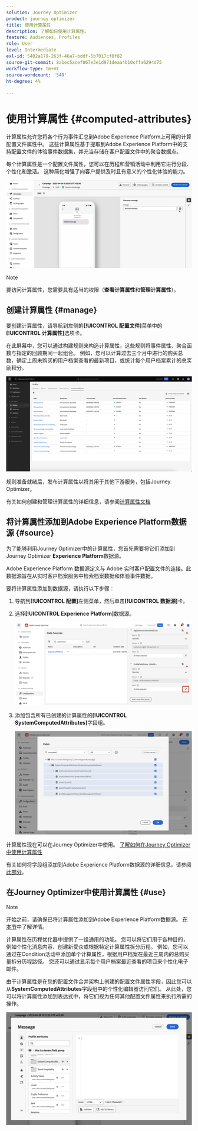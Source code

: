 ```yaml
---
solution: Journey Optimizer
product: journey optimizer
title: 使用计算属性
description: 了解如何使用计算属性。
feature: Audiences, Profiles
role: User
level: Intermediate
exl-id: 5402a179-263f-46a7-bddf-5b7017cf0f82
source-git-commit: 8a1ec5acef067e3e1d971deaa4b10cffa6294d75
workflow-type: tm+mt
source-wordcount: '540'
ht-degree: 4%

---
```


# 使用计算属性 {#computed-attributes}

计算属性允许您将各个行为事件汇总到Adobe Experience Platform上可用的计算配置文件属性中。 这些计算属性基于提取到Adobe Experience Platform中的支持配置文件的体验事件数据集，并充当存储在客户配置文件中的聚合数据点。

每个计算属性是一个配置文件属性，您可以在历程和营销活动中利用它进行分段、个性化和激活。 这种简化增强了向客户提供及时且有意义的个性化体验的能力。


![](../rn/assets/do-not-localize/computed-attributes.gif)


>[!NOTE]
>
>要访问计算属性，您需要具有适当的权限（**查看计算属性**&#x200B;和&#x200B;**管理计算属性**）。

## 创建计算属性 {#manage}

要创建计算属性，请导航到左侧的&#x200B;**[!UICONTROL 配置文件]**&#x200B;菜单中的&#x200B;**[!UICONTROL 计算属性]**&#x200B;选项卡。

在此屏幕中，您可以通过构建规则来构造计算属性，这些规则将事件属性、聚合函数与指定的回顾期间一起组合。 例如，您可以计算过去三个月中进行的购买总数，确定上周未购买的用户档案查看的最新项目，或统计每个用户档案累计的总奖励积分。

![](assets/computed-attributes.png)

规则准备就绪后，发布计算属性以将其用于其他下游服务，包括Journey Optimizer。

有关如何创建和管理计算属性的详细信息，请参阅[计算属性文档](https://experienceleague.adobe.com/docs/experience-platform/profile/computed-attributes/overview.html?lang=zh-Hans)

## 将计算属性添加到Adobe Experience Platform数据源 {#source}

为了能够利用Journey Optimizer中的计算属性，您首先需要将它们添加到Journey Optimizer **Experience Platform**&#x200B;数据源。

Adobe Experience Platform 数据源定义与 Adobe 实时客户配置文件的连接。此数据源旨在从实时客户档案服务中检索档案数据和体验事件数据。

要将计算属性添加到数据源，请执行以下步骤：

1. 导航到&#x200B;**[!UICONTROL 配置]**&#x200B;左侧菜单，然后单击&#x200B;**[!UICONTROL 数据源]**&#x200B;卡。

1. 选择&#x200B;**[!UICONTROL Experience Platform]**&#x200B;数据源。

   ![](assets/computed-attributes-add.png)

1. 添加包含所有已创建的计算属性的&#x200B;**[!UICONTROL SystemComputedAttributes]**&#x200B;字段组。

   ![](assets/computed-attributes-fieldgroup.png)

计算属性现在可以在Journey Optimizer中使用。 [了解如何在Journey Optimizer中使用计算属性](#use)

有关如何将字段组添加到Adobe Experience Platform数据源的详细信息，请参阅[此部分](../datasource/adobe-experience-platform-data-source.md)。

## 在Journey Optimizer中使用计算属性 {#use}

>[!NOTE]
>
>开始之前，请确保已将计算属性添加到Adobe Experience Platform数据源。 [在本节](#source)中了解详情。

计算属性在历程优化器中提供了一组通用的功能。 您可以将它们用于各种目的，例如个性化消息内容、创建新受众或根据特定计算属性拆分历程。 例如，您可以通过在Condition活动中添加单个计算属性，根据用户档案在最近三周内的总购买量拆分历程路径。 您还可以通过显示每个用户档案最近查看的项目来个性化电子邮件。

由于计算属性是在您的配置文件合并架构上创建的配置文件属性字段，因此您可以从&#x200B;**SystemComputedAttributes**&#x200B;字段组中的个性化编辑器访问它们。 从此处，您可以将计算属性添加到表达式中，将它们视为任何其他配置文件属性来执行所需的操作。

![](assets/computed-attributes-ajo.png)
